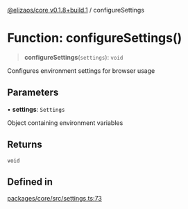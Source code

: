 [@elizaos/core v0.1.8+build.1](../index.md) / configureSettings

# Function: configureSettings()

> **configureSettings**(`settings`): `void`

Configures environment settings for browser usage

## Parameters

• **settings**: `Settings`

Object containing environment variables

## Returns

`void`

## Defined in

[packages/core/src/settings.ts:73](https://github.com/JoeyKhd/eliza/blob/main/packages/core/src/settings.ts#L73)
